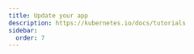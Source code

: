 ```yaml
---
title: Update your app
description: https://kubernetes.io/docs/tutorials
sidebar:
  order: 7
---
```

